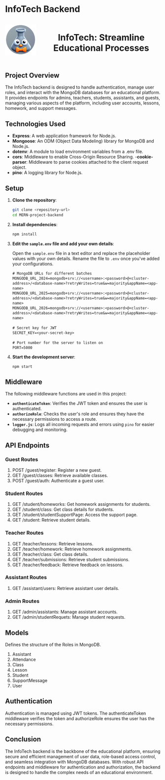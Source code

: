 # InfoTech Backend

<div align="center" style="margin-bottom: 40px;">

  <div style="display: flex; align-items: center; justify-content: center;">
    <img src="./assets/logo.png" alt="InfoTech Logo" width="100" height="100"> 
    <h1 style="margin-left: 20px;">InfoTech: Streamline Educational Processes</h1>
  </div>
</div>

## Project Overview

The InfoTech backend is designed to handle authentication, manage user roles, and interact with the MongoDB databases for an educational platform.
It provides endpoints for admins, teachers, students, assistants, and guests, managing various aspects of the platform, including user accounts, lessons, homework, and support messages.

## Technologies Used

- **Express**: A web application framework for Node.js.
- **Mongoose**: An ODM (Object Data Modeling) library for MongoDB and Node.js.
- **dotenv**: A module to load environment variables from a .env file.
- **cors**: Middleware to enable Cross-Origin Resource Sharing. -**cookie-parser**: Middleware to parse cookies attached to the client request object.
- **pino**: A logging library for Node.js.

## Setup

1. **Clone the repository**:

   ```sh
   git clone <repository-url>
   cd MERN-project-backend
   ```

2. **Install dependencies**:

   ```sh
   npm install
   ```

3. **Edit the `sample.env` file and add your own details**:

   Open the `sample.env` file in a text editor and replace the placeholder values with your own details. Rename the file to `.env` once you've added your configurations.
   ```env
   # MongoDB URLs for different batches
   MONGODB_URL_2024=mongodb+srv://<username>:<password>@<cluster-address>/<database-name>?retryWrites=true&w=majority&appName=<app-name>
   MONGODB_URL_2025=mongodb+srv://<username>:<password>@<cluster-address>/<database-name>?retryWrites=true&w=majority&appName=<app-name>
   MONGODB_URL_2026=mongodb+srv://<username>:<password>@<cluster-address>/<database-name>?retryWrites=true&w=majority&appName=<app-name>

   # Secret key for JWT
   SECRET_KEY=<your-secret-key>

   # Port number for the server to listen on
   PORT=5000
   ```

4. **Start the development server**:
   ```sh
   npm start
   ```

## Middleware

The following middleware functions are used in this project:

- **`authenticateToken`**: Verifies the JWT token and ensures the user is authenticated.
- **`authorizeRole`**: Checks the user's role and ensures they have the necessary permissions to access a route.
- **`logger.js`**: Logs all incoming requests and errors using `pino` for easier debugging and monitoring.
## API Endpoints

### Guest Routes

1. POST /guest/register: Register a new guest.
2. GET /guest/classes: Retrieve available classes.
3. POST /guest/auth: Authenticate a guest user.

### Student Routes

1. GET /student/homeworks: Get homework assignments for students.
2. GET /student/class: Get class details for students.
3. GET /student/studentSupportPage: Access the support page.
4. GET /student: Retrieve student details.

### Teacher Routes

1. GET /teacher/lessons: Retrieve lessons.
2. GET /teacher/homework: Retrieve homework assignments.
3. GET /teacher/class: Get class details.
4. GET /teacher/submissions: Retrieve student submissions.
5. GET /teacher/feedback: Retrieve feedback on lessons.

### Assistant Routes

1. GET /assistant/users: Retrieve assistant user details.

### Admin Routes

1. GET /admin/assistants: Manage assistant accounts.
2. GET /admin/studentRequets: Manage student requests.

## Models

Defines the structure of the Roles in MongoDB.

1. Assistant
2. Attendance
3. Class
4. Lesson
4. Student
5. SupportMessage
1. User

## Authentication

Authentication is managed using JWT tokens. The authenticateToken middleware verifies the token and authorizeRole ensures the user has the necessary permissions.

## Conclusion

The InfoTech backend is the backbone of the educational platform, ensuring secure and efficient management of user data, role-based access control, and seamless integration with MongoDB databases. With robust API endpoints and middleware for authentication and authorization, the backend is designed to handle the complex needs of an educational environment.


